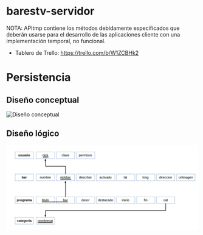 # barestv-servidor

NOTA: APItmp contiene los métodos debidamente especificados que deberán usarse para el desarrollo de las aplicaciones cliente con una implementación temporal, no funcional.

* Tablero de Trello: https://trello.com/b/W1ZCBHk2

# Persistencia

## Diseño conceptual

![Diseño conceptual](/dise%C3%B1o/er.png?raw=true "Diseño conceptual")

## Diseño lógico

![Diseño lógico](/dise%C3%B1o/l%C3%B3gico.png?raw=true "Diseño lógico")